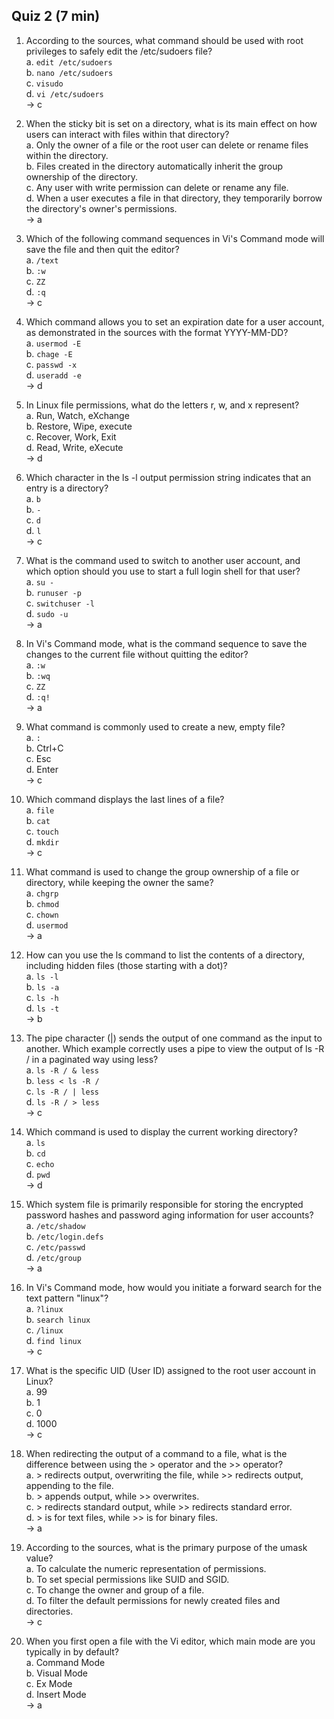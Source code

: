 ## Quiz 2 (7 min)
1. According to the sources, what command should be used with root privileges to safely edit the /etc/sudoers file? <br>
a. `edit /etc/sudoers` <br>
b. `nano /etc/sudoers` <br>
c. `visudo` <br>
d. `vi /etc/sudoers` <br>
-> c

2. When the sticky bit is set on a directory, what is its main effect on how users can interact with files within that directory? <br>
a. Only the owner of a file or the root user can delete or rename files within the directory.<br>
b. Files created in the directory automatically inherit the group ownership of the directory.<br>
c. Any user with write permission can delete or rename any file.<br>
d. When a user executes a file in that directory, they temporarily borrow the directory's owner's permissions.<br>
-> a

3. Which of the following command sequences in Vi's Command mode will save the file and then quit the editor?<br>
a. `/text`<br>
b. `:w`<br>
c. `ZZ`<br>
d. `:q`<br>
-> c

4. Which command allows you to set an expiration date for a user account, as demonstrated in the sources with the format YYYY-MM-DD?<br>
a. `usermod -E`<br>
b. `chage -E`<br>
c. `passwd -x`<br>
d. `useradd -e`<br>
-> d

5. In Linux file permissions, what do the letters r, w, and x represent?<br>
a. Run, Watch, eXchange<br>
b. Restore, Wipe, execute<br>
c. Recover, Work, Exit<br>
d. Read, Write, eXecute<br>
-> d

6. Which character in the ls -l output permission string indicates that an entry is a directory?<br>
a. `b`<br>
b. `-`<br>
c. `d`<br>
d. `l`<br>
-> c

7. What is the command used to switch to another user account, and which option should you use to start a full login shell for that user?<br>
a. `su -`<br>
b. `runuser -p`<br>
c. `switchuser -l`<br>
d. `sudo -u`<br>
-> a

8. In Vi's Command mode, what is the command sequence to save the changes to the current file without quitting the editor?<br>
a. `:w`<br>
b. `:wq`<br>
c. `ZZ`<br>
d. `:q!`<br>
-> a

9. What command is commonly used to create a new, empty file?<br>
a. `:`<br>
b. Ctrl+C<br>
c. Esc<br>
d. Enter<br>
-> c

10.  Which command displays the last lines of a file?<br>
a. `file`<br>
b. `cat`<br>
c. `touch`<br>
d. `mkdir`<br>
-> c

11. What command is used to change the group ownership of a file or directory, while keeping the owner the same? <br>
a. `chgrp` <br>
b. `chmod` <br>
c. `chown` <br>
d. `usermod` <br>
-> a

12. How can you use the ls command to list the contents of a directory, including hidden files (those starting with a dot)? <br>
a. `ls -l` <br>
b. `ls -a` <br>
c. `ls -h` <br>
d. `ls -t` <br>
-> b

13. The pipe character (|) sends the output of one command as the input to another. Which example correctly uses a pipe to view the output of ls -R / in a paginated way using less?<br>
a. `ls -R / & less`<br>
b. `less < ls -R /`<br>
c. `ls -R / | less`<br>
d. `ls -R / > less`<br>
-> c

14. Which command is used to display the current working directory?<br>
a. `ls`<br>
b. `cd`<br>
c. `echo`<br>
d. `pwd`<br>
-> d

15. Which system file is primarily responsible for storing the encrypted password hashes and password aging information for user accounts?<br>
a. `/etc/shadow`<br>
b. `/etc/login.defs`<br>
c. `/etc/passwd`<br>
d. `/etc/group`<br>
-> a

16. In Vi's Command mode, how would you initiate a forward search for the text pattern "linux"?<br>
a. `?linux`<br>
b. `search linux`<br>
c. `/linux`<br>
d. `find linux`<br>
-> c

17. What is the specific UID (User ID) assigned to the root user account in Linux?<br>
a. 99<br>
b. 1<br>
c. 0<br>
d. 1000<br>
-> c

18. When redirecting the output of a command to a file, what is the difference between using the > operator and the >> operator?<br>
a. > redirects output, overwriting the file, while >> redirects output, appending to the file.<br>
b. > appends output, while >> overwrites.<br>
c. > redirects standard output, while >> redirects standard error.<br>
d. > is for text files, while >> is for binary files.<br>
-> a

19. According to the sources, what is the primary purpose of the umask value?<br>
a. To calculate the numeric representation of permissions.<br>
b. To set special permissions like SUID and SGID.<br>
c. To change the owner and group of a file.<br>
d. To filter the default permissions for newly created files and directories.<br>
-> c

20.  When you first open a file with the Vi editor, which main mode are you typically in by default?<br>
a. Command Mode<br>
b. Visual Mode<br>
c. Ex Mode<br>
d. Insert Mode<br>
-> a
